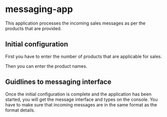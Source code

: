 # messaging-app

This application processes the incoming sales messages as per the products that are provided.

## Initial configuration

First you have to enter the number of products that are applicable for sales.

Then you can enter the product names.



## Guidlines to messaging interface

Once the initial configuration is complete and the application has been started, you will get the message interface and types on the console. You have to make sure that incoming messages are in the same format as the format details.
